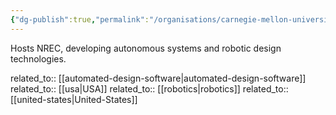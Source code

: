 ```yaml
---
{"dg-publish":true,"permalink":"/organisations/carnegie-mellon-university/","title":"Carnegie Mellon University"}
---
```



Hosts NREC, developing autonomous systems and robotic design technologies.

related_to:: [[automated-design-software\|automated-design-software]]
related_to:: [[usa\|USA]]
related_to:: [[robotics\|robotics]]
related_to:: [[united-states\|United-States]]
